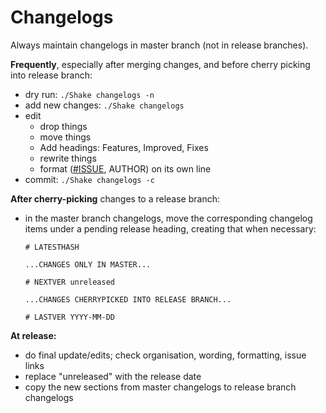 # Changelogs

Always maintain changelogs in master branch (not in release branches).

**Frequently**, especially after merging changes, and before cherry picking into release branch:

- dry run: `./Shake changelogs -n`
- add new changes: `./Shake changelogs`
- edit
  - drop things
  - move things
  - Add headings: Features, Improved, Fixes
  - rewrite things
  - format ([#ISSUE](https://github.com/simonmichael/hledger/issues/), AUTHOR) on its own line
- commit: `./Shake changelogs -c`

**After cherry-picking** changes to a release branch:
- in the master branch changelogs, move the corresponding changelog items under a pending release heading,
  creating that when necessary:
    ```
    # LATESTHASH

    ...CHANGES ONLY IN MASTER...

    # NEXTVER unreleased

    ...CHANGES CHERRYPICKED INTO RELEASE BRANCH...

    # LASTVER YYYY-MM-DD
    ```

**At release:**

- do final update/edits; check organisation, wording, formatting, issue links
- replace "unreleased" with the release date
- copy the new sections from master changelogs to release branch changelogs

